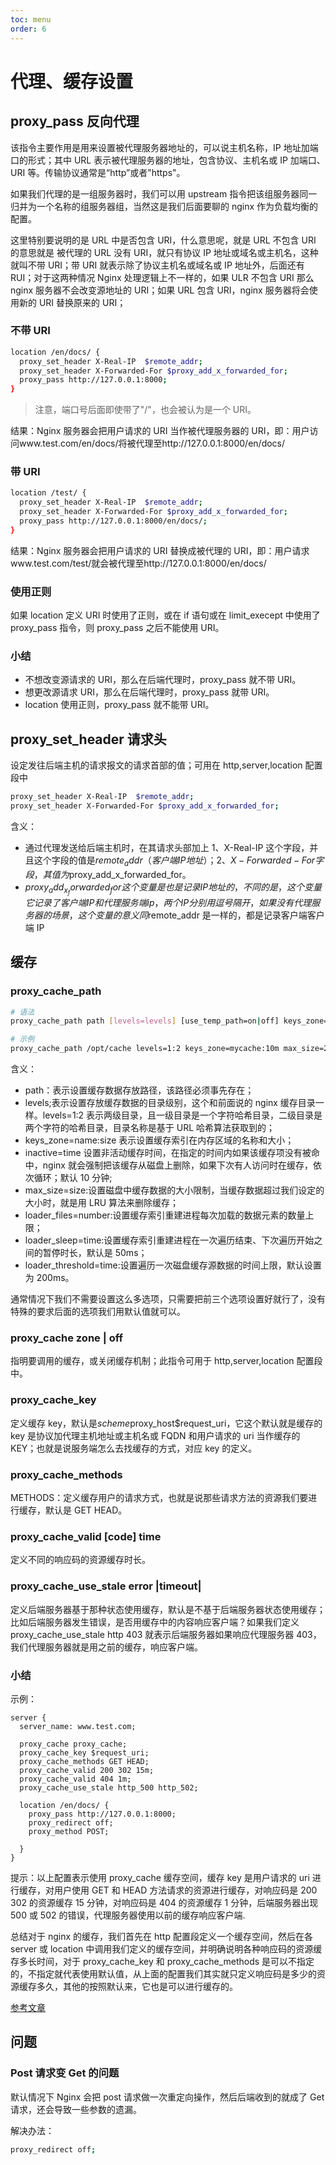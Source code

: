 ```yaml
---
toc: menu
order: 6
---
```


# 代理、缓存设置

## proxy_pass 反向代理

该指令主要作用是用来设置被代理服务器地址的，可以说主机名称，IP 地址加端口的形式；其中 URL 表示被代理服务器的地址，包含协议、主机名或 IP 加端口、URI 等。传输协议通常是“http”或者"https"。

如果我们代理的是一组服务器时，我们可以用 upstream 指令把该组服务器同一归并为一个名称的组服务器组，当然这是我们后面要聊的 nginx 作为负载均衡的配置。

这里特别要说明的是 URL 中是否包含 URI，什么意思呢，就是 URL 不包含 URI 的意思就是 被代理的 URL 没有 URI，就只有协议 IP 地址或域名或主机名，这种就叫不带 URI；带 URI 就表示除了协议主机名或域名或 IP 地址外，后面还有 RUI；对于这两种情况 Nginx 处理逻辑上不一样的，如果 ULR 不包含 URI 那么 nginx 服务器不会改变源地址的 URI；如果 URL 包含 URI，nginx 服务器将会使用新的 URI 替换原来的 URI；

### 不带 URI

```bash
location /en/docs/ {
  proxy_set_header X-Real-IP  $remote_addr;
  proxy_set_header X-Forwarded-For $proxy_add_x_forwarded_for;
  proxy_pass http://127.0.0.1:8000;
}
```

> 注意，端口号后面即使带了"/"，也会被认为是一个 URI。

结果：Nginx 服务器会把用户请求的 URI 当作被代理服务器的 URI，即：用户访问www.test.com/en/docs/将被代理至http://127.0.0.1:8000/en/docs/

### 带 URI

```bash
location /test/ {
  proxy_set_header X-Real-IP  $remote_addr;
  proxy_set_header X-Forwarded-For $proxy_add_x_forwarded_for;
  proxy_pass http://127.0.0.1:8000/en/docs/;
}
```

结果：Nginx 服务器会把用户请求的 URI 替换成被代理的 URI，即：用户请求www.test.com/test/就会被代理至http://127.0.0.1:8000/en/docs/

### 使用正则

如果 location 定义 URI 时使用了正则，或在 if 语句或在 limit_execept 中使用了 proxy_pass 指令，则 proxy_pass 之后不能使用 URI。

### 小结

- 不想改变源请求的 URI，那么在后端代理时，proxy_pass 就不带 URI。
- 想更改源请求 URI，那么在后端代理时，proxy_pass 就带 URI。
- location 使用正则，proxy_pass 就不能带 URI。

## proxy_set_header 请求头

设定发往后端主机的请求报文的请求首部的值；可用在 http,server,location 配置段中

```bash
proxy_set_header X-Real-IP  $remote_addr;
proxy_set_header X-Forwarded-For $proxy_add_x_forwarded_for;
```

含义：

- 通过代理发送给后端主机时，在其请求头部加上 1、X-Real-IP 这个字段，并且这个字段的值是$remote_addr（客户端IP地址）；2、X-Forwarded-For字段，其值为$proxy_add_x_forwarded_for。
- $proxy_add_x_forwarded_for 这个变量是也是记录IP地址的，不同的是，这个变量它记录了客户端IP和代理服务端ip，两个IP分别用逗号隔开，如果没有代理服务器的场景，这个变量的意义同$remote_addr 是一样的，都是记录客户端客户端 IP

## 缓存

### proxy_cache_path

```bash
# 语法
proxy_cache_path path [levels=levels] [use_temp_path=on|off] keys_zone=name:size [inactive=time] [max_size=size] [manager_files=number] [manager_sleep=time] [manager_threshold=time] [loader_files=number] [loader_sleep=time] [loader_threshold=time] [purger=on|off] [purger_files=number] [purger_sleep=time] [purger_threshold=time];

# 示例
proxy_cache_path /opt/cache levels=1:2 keys_zone=mycache:10m max_size=2g inactive=60m use_temp_path=off;
```

含义：

- path：表示设置缓存数据存放路径，该路径必须事先存在；
- levels;表示设置存放缓存数据的目录级别，这个和前面说的 nginx 缓存目录一样。levels=1:2 表示两级目录，且一级目录是一个字符哈希目录，二级目录是两个字符的哈希目录，目录名称是基于 URL 哈希算法获取到的；
- keys_zone=name:size 表示设置缓存索引在内存区域的名称和大小；
- inactive=time 设置非活动缓存时间，在指定的时间内如果该缓存项没有被命中，nginx 就会强制把该缓存从磁盘上删除，如果下次有人访问时在缓存，依次循环；默认 10 分钟;
- max_size=size:设置磁盘中缓存数据的大小限制，当缓存数据超过我们设定的大小时，就是用 LRU 算法来删除缓存；
- loader_files=number:设置缓存索引重建进程每次加载的数据元素的数量上限；
- loader_sleep=time:设置缓存索引重建进程在一次遍历结束、下次遍历开始之间的暂停时长，默认是 50ms；
- loader_threshold=time:设置遍历一次磁盘缓存源数据的时间上限，默认设置为 200ms。

通常情况下我们不需要设置这么多选项，只需要把前三个选项设置好就行了，没有特殊的要求后面的选项我们用默认值就可以。

### proxy_cache zone | off

指明要调用的缓存，或关闭缓存机制；此指令可用于 http,server,location 配置段中。

### proxy_cache_key

定义缓存 key，默认是$scheme$proxy_host$request_uri，它这个默认就是缓存的 key 是协议加代理主机地址或主机名或 FQDN 和用户请求的 uri 当作缓存的 KEY；也就是说服务端怎么去找缓存的方式，对应 key 的定义。

### proxy_cache_methods

METHODS：定义缓存用户的请求方式，也就是说那些请求方法的资源我们要进行缓存，默认是 GET HEAD。

### proxy_cache_valid [code] time

定义不同的响应码的资源缓存时长。

### proxy_cache_use_stale error |timeout|

定义后端服务器基于那种状态使用缓存，默认是不基于后端服务器状态使用缓存；比如后端服务器发生错误，是否用缓存中的内容响应客户端？如果我们定义 proxy_cache_use_stale http 403 就表示后端服务器如果响应代理服务器 403，我们代理服务器就是用之前的缓存，响应客户端。

### 小结

示例：

```
server {
  server_name: www.test.com;

  proxy_cache proxy_cache;
  proxy_cache_key $request_uri;
  proxy_cache_methods GET HEAD;
  proxy_cache_valid 200 302 15m;
  proxy_cache_valid 404 1m;
  proxy_cache_use_stale http_500 http_502;

  location /en/docs/ {
    proxy_pass http://127.0.0.1:8000;
    proxy_redirect off;
    proxy_method POST;

  }
}

```

提示：以上配置表示使用 proxy_cache 缓存空间，缓存 key 是用户请求的 uri 进行缓存，对用户使用 GET 和 HEAD 方法请求的资源进行缓存，对响应码是 200 302 的资源缓存 15 分钟，对响应码是 404 的资源缓存 1 分钟，后端服务器出现 500 或 502 的错误，代理服务器使用以前的缓存响应客户端.

总结对于 nginx 的缓存，我们首先在 http 配置段定义一个缓存空间，然后在各 server 或 location 中调用我们定义的缓存空间，并明确说明各种响应码的资源缓存多长时间，对于 proxy_cache_key 和 proxy_cache_methods 是可以不指定的，不指定就代表使用默认值，从上面的配置我们其实就只定义响应码是多少的资源缓存多久，其他的按照默认来，它也是可以进行缓存的。

[参考文章](https://www.cnblogs.com/qiuhom-1874/p/12417130.html)

## 问题

### Post 请求变 Get 的问题

默认情况下 Nginx 会把 post 请求做一次重定向操作，然后后端收到的就成了 Get 请求，还会导致一些参数的遗漏。

解决办法：

```bash
proxy_redirect off;
```
